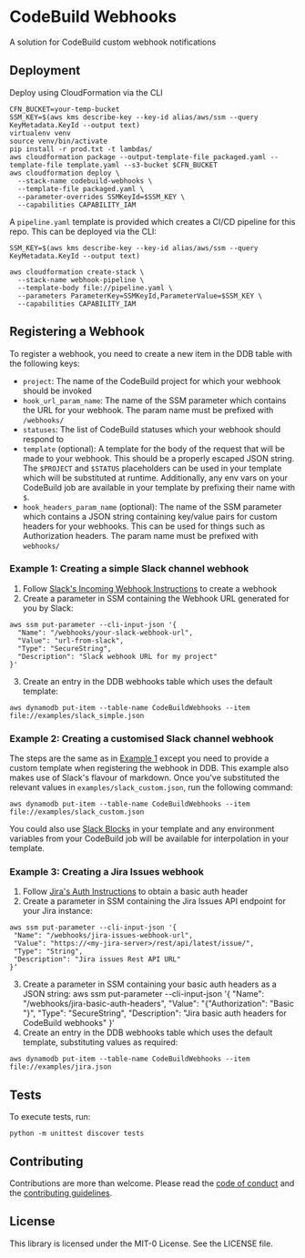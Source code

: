# CodeBuild Webhooks

A solution for CodeBuild custom webhook notifications

## Deployment

Deploy using CloudFormation via the CLI

```
CFN_BUCKET=your-temp-bucket
SSM_KEY=$(aws kms describe-key --key-id alias/aws/ssm --query KeyMetadata.KeyId --output text)
virtualenv venv
source venv/bin/activate
pip install -r prod.txt -t lambdas/
aws cloudformation package --output-template-file packaged.yaml --template-file template.yaml --s3-bucket $CFN_BUCKET 
aws cloudformation deploy \
  --stack-name codebuild-webhooks \
  --template-file packaged.yaml \
  --parameter-overrides SSMKeyId=$SSM_KEY \
  --capabilities CAPABILITY_IAM
```

A `pipeline.yaml` template is provided which creates a CI/CD pipeline for this repo. This can be
deployed via the CLI:

```
SSM_KEY=$(aws kms describe-key --key-id alias/aws/ssm --query KeyMetadata.KeyId --output text)

aws cloudformation create-stack \
  --stack-name webhook-pipeline \
  --template-body file://pipeline.yaml \
  --parameters ParameterKey=SSMKeyId,ParameterValue=$SSM_KEY \
  --capabilities CAPABILITY_IAM
```

## Registering a Webhook
To register a webhook, you need to create a new item in the DDB table with the following keys:

- `project`: The name of the CodeBuild project for which your webhook should be invoked 
- `hook_url_param_name`: The name of the SSM parameter which contains the URL for your webhook. The
param name must be prefixed with `/webhooks/`
- `statuses`: The list of CodeBuild statuses which your webhook should respond to
- `template` (optional): A template for the body of the request that will be made to your webhook.
This should be a properly escaped JSON string. The `$PROJECT` and `$STATUS` placeholders can be used
in your template which will be substituted at runtime. Additionally, any env vars on your CodeBuild
job are available in your template by prefixing their name with `$`.
- `hook_headers_param_name` (optional): The name of the SSM parameter which contains a 
JSON string containing key/value pairs for custom headers for your webhooks. This can be used
for things such as Authorization headers. The param name must be prefixed with `webhooks/`

### Example 1: Creating a simple Slack channel webhook
1. Follow [Slack's Incoming Webhook Instructions] to create a webhook
2. Create a parameter in SSM containing the Webhook URL generated for you by Slack:
```
aws ssm put-parameter --cli-input-json '{
  "Name": "/webhooks/your-slack-webhook-url",
  "Value": "url-from-slack",
  "Type": "SecureString",
  "Description": "Slack webhook URL for my project"
}'
```
3. Create an entry in the DDB webhooks table which uses the default template:
```
aws dynamodb put-item --table-name CodeBuildWebhooks --item file://examples/slack_simple.json
```

### Example 2: Creating a customised Slack channel webhook 
The steps are the same as in [Example 1](#creating-a-simple-slack-channel-webhook) except you
need to provide a custom template when registering the webhook in DDB. This example also makes use
of Slack's flavour of markdown. Once you've substituted the relevant values in `examples/slack_custom.json`,
run the following command:
```
aws dynamodb put-item --table-name CodeBuildWebhooks --item file://examples/slack_custom.json
```

You could also use [Slack Blocks](https://api.slack.com/block-kit) in your template and any
environment variables from your CodeBuild job will be available for interpolation in your template.

### Example 3: Creating a Jira Issues webhook
1. Follow [Jira's Auth Instructions] to obtain a basic auth header
2. Create a parameter in SSM containing the Jira Issues API endpoint for your Jira instance:
```
aws ssm put-parameter --cli-input-json '{
 "Name": "/webhooks/jira-issues-webhook-url",
 "Value": "https://<my-jira-server>/rest/api/latest/issue/",
 "Type": "String",
 "Description": "Jira issues Rest API URL"
}‘
```
3. Create a parameter in SSM containing your basic auth headers as a JSON string:
aws ssm put-parameter --cli-input-json '{
 "Name": "/webhooks/jira-basic-auth-headers",
 "Value": "{\"Authorization\": \"Basic <base64 encoded useremail:api_token>\"}",
 "Type": "SecureString",
 "Description": "Jira basic auth headers for CodeBuild webhooks"
}‘
4. Create an entry in the DDB webhooks table which uses the default template, substituting values
as required:
```
aws dynamodb put-item --table-name CodeBuildWebhooks --item file://examples/jira.json
```

## Tests
To execute tests, run:
```
python -m unittest discover tests
```

[Slack's Incoming Webhook Instructions]: https://slack.com/intl/en-gb/help/articles/115005265063
[Jira's Auth Instructions]: https://developer.atlassian.com/cloud/jira/platform/jira-rest-api-basic-authentication/#supplying-basic-auth-headers

## Contributing

Contributions are more than welcome. Please read the [code of conduct](CODE_OF_CONDUCT.md) and the [contributing guidelines](CONTRIBUTING.md).

## License

This library is licensed under the MIT-0 License. See the LICENSE file.
